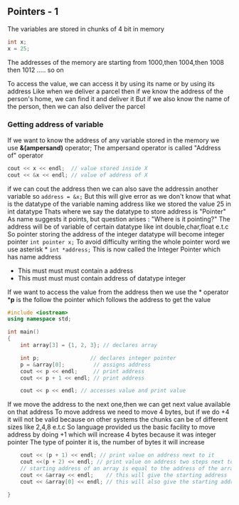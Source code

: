 ## Pointers - 1
The variables are stored in chunks of 4 bit in memory
```cpp
int x;
x = 25;
```
The addresses of the memory are starting from 1000,then 1004,then 1008 then 1012 ..... so on

To access the value, we can access it by using its name or by using its address
Like when we deliver a parcel then if we know the address of the person's home, we can find it and deliver it
But if we also know the name of the person, then we can also deliver the parcel
### Getting address of variable
If we want to know the address of any variable stored in the memory we use **&(ampersand)** operator;
The ampersand operator is called "Address of" operator
```cpp
cout << x << endl;  // value stored inside X
cout << &x << endl; // value of address of X
```
if we can cout the address then we can also save the addressin another variable so
`address = &x;`
But this will give error as we don't know that what is the datatype of the variable naming address like we stored the value 25 in int datatype
Thats where we say the datatype to store address is "Pointer"
As name suggests it points, but question arises : "Where is it pointing?"
The address will be of variable of certain datatype like int double,char,float e.t.c
So pointer storing the address of the integer datatype will become integer pointer
`int pointer x;`
To avoid difficulty writing the whole pointer word we use asterisk *
`int *address;`
This is now called the Integer Pointer which has name address
- This must must must contain a address
- This must must must contain address of datatype integer

If we want to access the value from the address then we use the * operator
***p** is the follow the pointer which follows the address to get the value

```cpp
#include <iostream>
using namespace std;

int main()
{
    int array[3] = {1, 2, 3}; // declares array

    int p;                // declares integer pointer
    p = &array[0];         // assigns address
    cout << p << endl;     // print address
    cout << p + 1 << endl; // print address

    cout << p << endl; // accesses value and print value
```
If we move the address to the next one,then we can get next value available on that address
To move address we need to move 4 bytes, but if we do +4 it will not be valid because on other systems the chunks can be of different sizes like 2,4,8 e.t.c
So language provided us the basic facility to move address by doing +1 which will increase 4 bytes because it was integer pointer
The type of pointer it is, the number of bytes it will increase
```cpp
    cout << (p + 1) << endl; // print value on address next to it
    cout <<(p + 2) << endl; // print value on address two steps next to it
    // starting address of an array is equal to the address of the array
    cout << &array << endl;    // this will give the starting address
    cout << &array[0] << endl; // this will also give the starting address

}
```